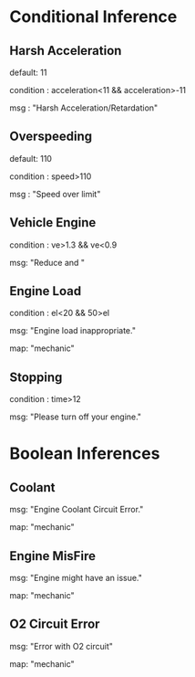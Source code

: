 # Conditional Inference

## Harsh Acceleration

default: 11

condition : acceleration<11 && acceleration>-11

msg : "Harsh Acceleration/Retardation"

## Overspeeding

default: 110

condition : speed>110

msg : "Speed over limit"

## Vehicle Engine

condition : ve>1.3 && ve<0.9

msg: "Reduce and "

## Engine Load

condition : el<20 && 50>el

msg: "Engine load inappropriate."

map: "mechanic"

## Stopping

condition : time>12

msg: "Please turn off your engine."

# Boolean Inferences

## Coolant

msg: "Engine Coolant Circuit Error."

map: "mechanic"

## Engine MisFire

msg: "Engine might have an issue."

map: "mechanic"

## O2 Circuit Error

msg: "Error with O2 circuit"

map: "mechanic"